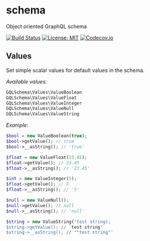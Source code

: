 # schema
Object oriented GraphQL schema

[![Build Status](https://travis-ci.org/oligus/schema.svg?branch=master)](https://travis-ci.org/oligus/schema)
[![License: MIT](https://img.shields.io/badge/License-MIT-yellow.svg)](https://opensource.org/licenses/MIT)
[![Codecov.io](https://codecov.io/gh/oligus/schema/branch/master/graphs/badge.svg)](https://codecov.io/gh/oligus/schema)



## Values

Set simple scalar values for default values in the schema. 

*Available values:*

```php
GQLSchema\Values\ValueBoolean
GQLSchema\Values\ValueFloat
GQLSchema\Values\ValueInteger
GQLSchema\Values\ValueNull
GQLSchema\Values\ValueString
```

*Example:*

```php
$bool = new ValueBoolean(true);
$bool->getValue(); // true
$bool->__asString(); // 'true'

$float = new ValueFloat(23.45);
$float->getValue(); // 23.45
$float->__asString(); // '23.45'

$int = new ValueInteger(5);
$float->getValue(); // 5
$float->__asString(); // '5'

$null = new ValueNull();
$null->getValue(); // null
$null->__asString(); // 'null'

$string = new ValueString('test string);
$string->getValue(); // 'test string'
$string->__asString(); // '"test string"'
```